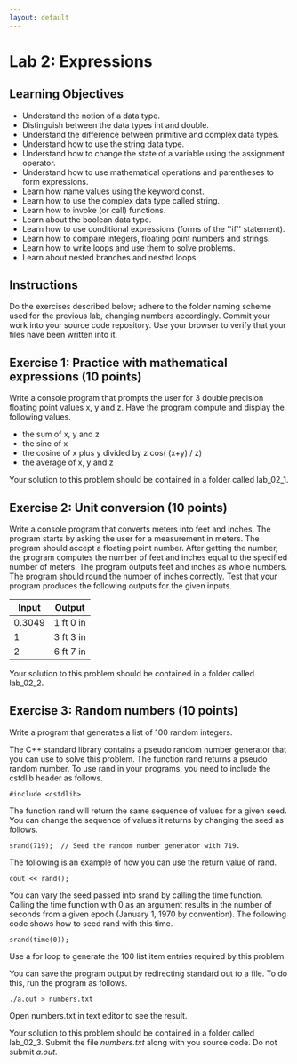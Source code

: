 ```yaml
---
layout: default
---
```


<h1>Lab 2: Expressions</h1>

## Learning Objectives

- Understand the notion of a data type.
- Distinguish between the data types int and double.
- Understand the difference between primitive and complex data types.
- Understand how to use the string data type.
- Understand how to change the state of a variable using the assignment operator.
- Understand how to use mathematical operations and parentheses to form expressions.
- Learn how name values using the keyword const.
- Learn how to use the complex data type called string.
- Learn how to invoke (or call) functions.
- Learn about the boolean data type.
- Learn how to use conditional expressions (forms of the ''if'' statement).
- Learn how to compare integers, floating point numbers and strings.
- Learn how to write loops and use them to solve problems.
- Learn about nested branches and nested loops.

## Instructions

Do the exercises described below; adhere to the folder naming scheme used for the previous lab, changing numbers accordingly.  Commit your work into your source code repository.  Use your browser to verify that your files have been written into it. 

## Exercise 1:  Practice with mathematical expressions (10 points)

Write a console program that prompts the user for 3 double precision floating point values x, y and z.  Have the program compute and display the following values.

- the sum of x, y and z
- the sine of x
- the cosine of x plus y divided by z   cos( (x+y) / z)
- the average of x, y and z

Your solution to this problem should be contained in a folder called lab_02_1.

## Exercise 2: Unit conversion (10 points)

Write a console program that converts meters into feet and inches.  The program starts by asking the user for a measurement in meters.  The program should accept a floating point number.  After getting the number, the program computes the number of feet and inches equal to the specified number of meters.  The program outputs feet and inches as whole numbers.  The program should round the number of inches correctly.  Test that your program produces the following outputs for the given inputs.

Input  | Output 
-------|----------
0.3049 | 1 ft 0 in 
1      | 3 ft 3 in 
2      | 6 ft 7 in 

Your solution to this problem should be contained in a folder called lab_02_2.

## Exercise 3: Random numbers (10 points)

Write a program that generates a list of 100 random integers. 

The C++ standard library contains a pseudo random number generator that you can use to solve this problem.  The function rand returns a pseudo random number.  To use rand in your programs, you need to include the cstdlib header as follows.

    #include <cstdlib>

The function rand will return the same sequence of values for a given seed.  You can change the sequence of values it returns by changing the seed as follows.

    srand(719);  // Seed the random number generator with 719.

The following is an example of how you can use the return value of rand.

    cout << rand();

You can vary the seed passed into srand by calling the time function.  Calling the time function with 0 as an argument results in the number of seconds from a given epoch (January 1, 1970 by convention).  The following code shows how to seed rand with this time.

    srand(time(0));

Use a for loop to generate the 100 list item entries required by this problem. 

You can save the program output by redirecting standard out to a file.  To do this, run the program as follows.

    ./a.out > numbers.txt

Open numbers.txt in text editor to see the result.

Your solution to this problem should be contained in a folder called lab_02_3.  Submit the file _numbers.txt_ along with you source code.  Do not submit _a.out_.

